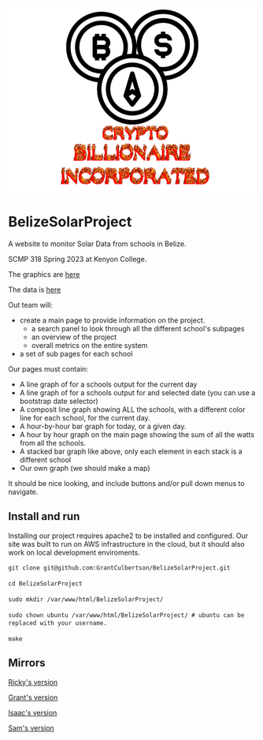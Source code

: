 ![alt text](https://github.com/GrantCulbertson/BelizeSolarProject/blob/main/public/images/logo.png)
# BelizeSolarProject

A website to monitor Solar Data from schools in Belize. 

SCMP 318 Spring 2023 at Kenyon College.

The graphics are [here](https://docs.google.com/document/d/1jhXcbkrk1JekFlCHPpZr_mavFl_XUg0e9h4HGTEOAKA/edit)

The data is [here](https://docs.google.com/document/d/1pqFQTzzB-4UMoq2QJ0riP21jfa7wyFhNyYf97Hwgo0Y/edit)


Out team will:
- create a main page to provide information on the project. 
  - a search panel to look through all the different school's subpages
  - an overview of the project
  - overall metrics on the entire system
- a set of sub pages for each school

Our pages must contain:
- A line graph of for a schools output for the current day
- A line graph of for a schools output for and selected date (you can use a bootstrap date selector)
- A composit line graph showing ALL the schools, with a different color line for each school, for the current day.
- A hour-by-hour bar graph for today, or a given day.
- A hour by hour graph on the main page showing the sum of all the watts from all the schools.
- A stacked bar graph like above, only each element in each stack is a different school
- Our own graph (we should make a map)

It should be nice looking, and include buttons and/or pull down menus to navigate.

## Install and run
Installing our project requires apache2 to be installed and configured. Our site was built to run on AWS infrastructure in the cloud, but it should also work on local development enviroments.

``` 
git clone git@github.com:GrantCulbertson/BelizeSolarProject.git

cd BelizeSolarProject

sudo mkdir /var/www/html/BelizeSolarProject/

sudo chown ubuntu /var/www/html/BelizeSolarProject/ # ubuntu can be replaced with your username.

make 
````

## Mirrors
[Ricky's version](http://3.145.37.15/BelizeSolarProject/)

[Grant's version](http://18.116.8.156/BelizeSolarProject/)

[Isaac's version](http://3.86.88.80/BelizeSolarProject/)

[Sam's version](http://34.207.91.122/BelizeSolarProject)

